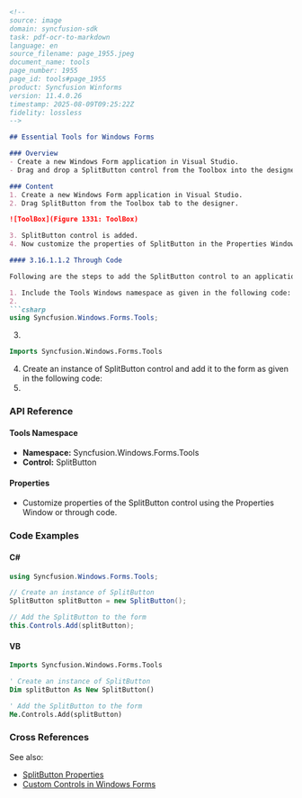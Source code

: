 ```markdown
<!--
source: image
domain: syncfusion-sdk
task: pdf-ocr-to-markdown
language: en
source_filename: page_1955.jpeg
document_name: tools
page_number: 1955
page_id: tools#page_1955
product: Syncfusion Winforms
version: 11.4.0.26
timestamp: 2025-08-09T09:25:22Z
fidelity: lossless
-->

## Essential Tools for Windows Forms

### Overview
- Create a new Windows Form application in Visual Studio.
- Drag and drop a SplitButton control from the Toolbox into the designer.

### Content
1. Create a new Windows Form application in Visual Studio.
2. Drag SplitButton from the Toolbox tab to the designer.

![ToolBox](Figure 1331: ToolBox)

3. SplitButton control is added.
4. Now customize the properties of SplitButton in the Properties Window.

#### 3.16.1.1.2 Through Code

Following are the steps to add the SplitButton control to an application through code:

1. Include the Tools Windows namespace as given in the following code:
2. 
```csharp
using Syncfusion.Windows.Forms.Tools;
```

3. 
```vb
Imports Syncfusion.Windows.Forms.Tools
```

4. Create an instance of SplitButton control and add it to the form as given in the following code:
5. 

### API Reference

#### Tools Namespace
- **Namespace:** Syncfusion.Windows.Forms.Tools
- **Control:** SplitButton

#### Properties
- Customize properties of the SplitButton control using the Properties Window or through code.

### Code Examples

#### C#

```csharp
using Syncfusion.Windows.Forms.Tools;

// Create an instance of SplitButton
SplitButton splitButton = new SplitButton();

// Add the SplitButton to the form
this.Controls.Add(splitButton);
```

#### VB

```vb
Imports Syncfusion.Windows.Forms.Tools

' Create an instance of SplitButton
Dim splitButton As New SplitButton()

' Add the SplitButton to the form
Me.Controls.Add(splitButton)
```

### Cross References
See also:
- [SplitButton Properties](#)
- [Custom Controls in Windows Forms](#)

<!-- tags: [syncfusion-winforms, splitbutton, toolbox, properties, programming, visualstudio] keywords: [syncfusion, windowsforms, controls, addcontrol, codeexample, namespace, designer] -->
```